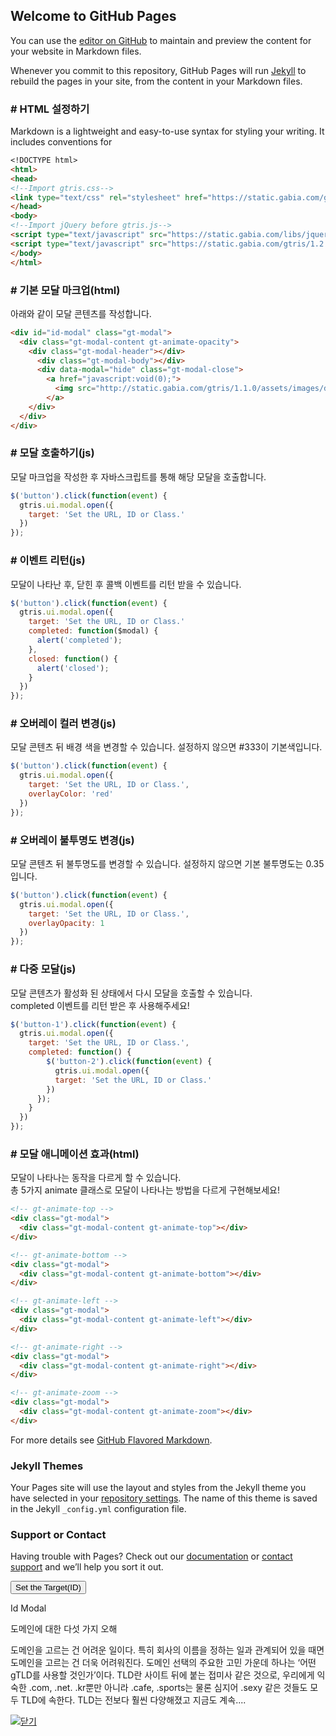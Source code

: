 ## Welcome to GitHub Pages

You can use the [editor on GitHub](https://github.com/gabia-frontend-dev/gabia-frontend-dev.github.io/edit/master/README.md) to maintain and preview the content for your website in Markdown files.

Whenever you commit to this repository, GitHub Pages will run [Jekyll](https://jekyllrb.com/) to rebuild the pages in your site, from the content in your Markdown files.

### # HTML 설정하기

Markdown is a lightweight and easy-to-use syntax for styling your writing. It includes conventions for

```markdown
<!DOCTYPE html>
<html>
<head>
<!--Import gtris.css-->
<link type="text/css" rel="stylesheet" href="https://static.gabia.com/gtris/1.2.0/css/gtris.min.css">
</head>
<body>
<!--Import jQuery before gtris.js-->
<script type="text/javascript" src="https://static.gabia.com/libs/jquery/1.9.1/jquery.min.js"></script>
<script type="text/javascript" src="https://static.gabia.com/gtris/1.2.0/js/gtris.min.js"></script>
</body>
</html>
```

### # 기본 모달 마크업(html)

아래와 같이 모달 콘텐츠를 작성합니다.

```markdown
<div id="id-modal" class="gt-modal">
  <div class="gt-modal-content gt-animate-opacity">
    <div class="gt-modal-header"></div>
      <div class="gt-modal-body"></div>
      <div data-modal="hide" class="gt-modal-close">
        <a href="javascript:void(0);">
          <img src="http://static.gabia.com/gtris/1.1.0/assets/images/delete.svg" alt="닫기">
        </a>
    </div>
  </div>
</div>
```

### # 모달 호출하기(js)

모달 마크업을 작성한 후 자바스크립트를 통해 해당 모달을 호출합니다.

```javascript
$('button').click(function(event) {
  gtris.ui.modal.open({
    target: 'Set the URL, ID or Class.'
  })
});
```

### # 이벤트 리턴(js)

모달이 나타난 후, 닫힌 후 콜백 이벤트를 리턴 받을 수 있습니다.

```javascript
$('button').click(function(event) {
  gtris.ui.modal.open({
    target: 'Set the URL, ID or Class.'
    completed: function($modal) {
      alert('completed');
    },
    closed: function() {
      alert('closed');
    }
  })
});
```

### # 오버레이 컬러 변경(js)

모달 콘텐츠 뒤 배경 색을 변경할 수 있습니다. 설정하지 않으면 #333이 기본색입니다.

```javascript
$('button').click(function(event) {
  gtris.ui.modal.open({
    target: 'Set the URL, ID or Class.',
    overlayColor: 'red'
  })
});
```

### # 오버레이 불투명도 변경(js)

모달 콘텐츠 뒤 불투명도를 변경할 수 있습니다. 설정하지 않으면 기본 불투명도는 0.35입니다.

```javascript
$('button').click(function(event) {
  gtris.ui.modal.open({
    target: 'Set the URL, ID or Class.',
    overlayOpacity: 1
  })
});
```

### # 다중 모달(js)

모달 콘텐츠가 활성화 된 상태에서 다시 모달을 호출할 수 있습니다.  
completed 이벤트를 리턴 받은 후 사용해주세요!

```javascript
$('button-1').click(function(event) {
  gtris.ui.modal.open({
    target: 'Set the URL, ID or Class.',
    completed: function() {
        $('button-2').click(function(event) {
          gtris.ui.modal.open({
          target: 'Set the URL, ID or Class.'
        })
      });
    }
  })
});
```

### # 모달 애니메이션 효과(html)

모달이 나타나는 동작을 다르게 할 수 있습니다.  
총 5가지 animate 클래스로 모달이 나타나는 방법을 다르게 구현해보세요!

```html
<!-- gt-animate-top -->
<div class="gt-modal">
  <div class="gt-modal-content gt-animate-top"></div>
</div>

<!-- gt-animate-bottom -->
<div class="gt-modal">
  <div class="gt-modal-content gt-animate-bottom"></div>
</div>

<!-- gt-animate-left -->
<div class="gt-modal">
  <div class="gt-modal-content gt-animate-left"></div>
</div>

<!-- gt-animate-right -->
<div class="gt-modal">
  <div class="gt-modal-content gt-animate-right"></div>
</div>

<!-- gt-animate-zoom -->
<div class="gt-modal">
  <div class="gt-modal-content gt-animate-zoom"></div>
</div>
```


For more details see [GitHub Flavored Markdown](https://guides.github.com/features/mastering-markdown/).

### Jekyll Themes

Your Pages site will use the layout and styles from the Jekyll theme you have selected in your [repository settings](https://github.com/gabia-frontend-dev/gabia-frontend-dev.github.io/settings). The name of this theme is saved in the Jekyll `_config.yml` configuration file.

### Support or Contact

Having trouble with Pages? Check out our [documentation](https://help.github.com/categories/github-pages-basics/) or [contact support](https://github.com/contact) and we’ll help you sort it out.


<button id="id-modal-btn" class="gt-button gt-button-success">Set the Target(ID)</button>
<div id="id-modal" class="gt-modal">
  <div class="gt-modal-content gt-animate-opacity">
    <div class="gt-modal-header">Id Modal</div>
    <div class="gt-modal-body">
      <p class="gt-xxlarge gt-text-blue gt-center">도메인에 대한 다섯 가지 오해</p>
      <p class="gt-center gt-padding-large">도메인을 고르는 건 어려운 일이다. 특히 회사의 이름을 정하는 일과 관계되어 있을 때면 도메인을 고르는 건 더욱 어려워진다. 도메인 선택의 주요한 고민 가운데 하나는 ‘어떤 gTLD를 사용할 것인가’이다. TLD란 사이트 뒤에 붙는 접미사 같은 것으로, 우리에게 익숙한 .com, .net. .kr뿐만 아니라 .cafe, .sports는 물론 심지어 .sexy 같은 것들도 모두 TLD에 속한다. TLD는 전보다 훨씬 다양해졌고 지금도 계속....</p>
    </div>
    <div data-modal="hide" class="gt-modal-close">
      <a href="javascript:void(0);">
        <img src="http://static.gabia.com/gtris/1.1.0/assets/images/delete.svg" alt="닫기">
      </a>
    </div>
  </div>
</div>